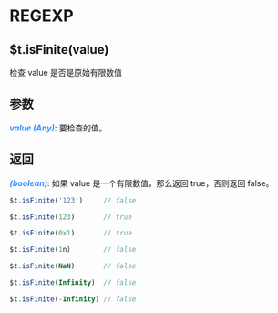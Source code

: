 # REGEXP

## $t.isFinite(value)

检查 value 是否是原始有限数值

## 参数

<i style="color: #3492ff;font-weight: 700;">value (Any)</i>: 要检查的值。

## 返回

<i style="color: #3492ff;font-weight: 700;">(boolean)</i>: 如果 value 是一个有限数值，那么返回 true，否则返回 false。

```javascript
$t.isFinite('123')     // false

$t.isFinite(123)       // true

$t.isFinite(0x1)       // true

$t.isFinite(1n)        // false

$t.isFinite(NaN)       // false

$t.isFinite(Infinity)  // false

$t.isFinite(-Infinity) // false
```
